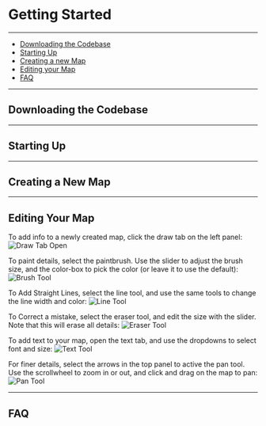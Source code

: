 # Getting Started
---
- [Downloading the Codebase](https://github.com/balfouwUC/CartograCodersCapstoneProject/blob/main/GettingStarted.md#downloading-the-codebase)
- [Starting Up](https://github.com/balfouwUC/CartograCodersCapstoneProject/blob/main/GettingStarted.md#starting-up)
- [Creating a new Map](https://github.com/balfouwUC/CartograCodersCapstoneProject/blob/main/GettingStarted.md#creating-a-new-map)
- [Editing your Map](https://github.com/balfouwUC/CartograCodersCapstoneProject/blob/main/GettingStarted.md#editing-your-map)
- [FAQ](https://github.com/balfouwUC/CartograCodersCapstoneProject/blob/main/GettingStarted.md#faq)

---

## Downloading the Codebase

---
## Starting Up

---
## Creating a New Map

---
## Editing Your Map

To add info to a newly created map, click the draw tab on the left panel:
![Draw Tab Open](https://i.imgur.com/E4r1IUd.png)

To paint details, select the paintbrush. Use the slider to adjust the brush size, and the color-box to pick the color (or leave it to use the default):
![Brush Tool](https://i.imgur.com/RbZvTWa.png)

To Add Straight Lines, select the line tool, and use the same tools to change the line width and color:
![Line Tool](https://i.imgur.com/DWEfwN6.png)

To Correct a mistake, select the eraser tool, and edit the size with the slider. Note that this will erase all details:
![Eraser Tool](https://i.imgur.com/mkCiM9K.png)

To add text to your map, open the text tab, and use the dropdowns to select font and size:
![Text Tool](https://i.imgur.com/2WWejmY.png)

For finer details, select the arrows in the top panel to active the pan tool. Use the scrollwheel to zoom in or out, and click and drag on the map to pan:
![Pan Tool](https://i.imgur.com/IOBPw3l.png)

---
## FAQ
